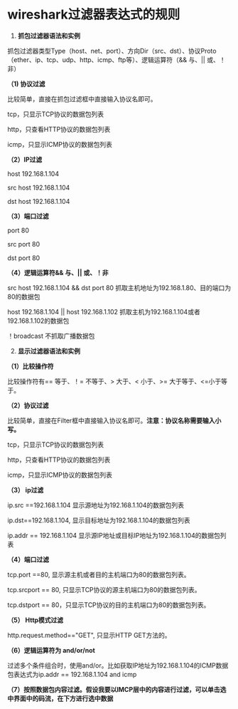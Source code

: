 # **wireshark过滤器表达式的规则**

1. **抓包过滤器语法和实例**

  抓包过滤器类型Type（host、net、port）、方向Dir（src、dst）、协议Proto（ether、ip、tcp、udp、http、icmp、ftp等）、逻辑运算符（&& 与、|| 或、！非）

**（1) 协议过滤** 

 比较简单，直接在抓包过滤框中直接输入协议名即可。

 tcp，只显示TCP协议的数据包列表

 http，只查看HTTP协议的数据包列表

 icmp，只显示ICMP协议的数据包列表 

**（2）IP过滤**

 host 192.168.1.104

 src host 192.168.1.104

 dst host  192.168.1.104

**（3）端口过滤**

 port 80

 src port 80

 dst port 80

**（4）逻辑运算符&& 与、|| 或、！非**

 src host 192.168.1.104 && dst port 80 抓取主机地址为192.168.1.80、目的端口为80的数据包

 host 192.168.1.104 || host 192.168.1.102 抓取主机为192.168.1.104或者192.168.1.102的数据包

 ！broadcast 不抓取广播数据包

2. **显示过滤器语法和实例**

**（1）比较操作符**

 比较操作符有== 等于、！= 不等于、> 大于、< 小于、>= 大于等于、<=小于等于。

**（2）协议过滤**

 比较简单，直接在Filter框中直接输入协议名即可。**注意：协议名称需要输入小写。**

 tcp，只显示TCP协议的数据包列表

 http，只查看HTTP协议的数据包列表

 icmp，只显示ICMP协议的数据包列表

**（3） ip过滤**

  ip.src ==192.168.1.104 显示源地址为192.168.1.104的数据包列表

  ip.dst==192.168.1.104, 显示目标地址为192.168.1.104的数据包列表

  ip.addr == 192.168.1.104 显示源IP地址或目标IP地址为192.168.1.104的数据包列表

**（4）端口过滤**

 tcp.port ==80, 显示源主机或者目的主机端口为80的数据包列表。

 tcp.srcport == 80, 只显示TCP协议的源主机端口为80的数据包列表。

 tcp.dstport == 80，只显示TCP协议的目的主机端口为80的数据包列表。

**（5） Http模式过滤**

 http.request.method=="GET",  只显示HTTP GET方法的。

**（6）逻辑运算符为 and/or/not**

 过滤多个条件组合时，使用and/or。比如获取IP地址为192.168.1.104的ICMP数据包表达式为ip.addr == 192.168.1.104 and icmp

**（7）按照数据包内容过滤。假设我要以IMCP层中的内容进行过滤，可以单击选中界面中的码流，在下方进行选中数据**